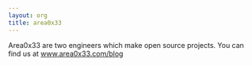 ```yaml
---
layout: org
title: area0x33
---
```

Area0x33 are two engineers which make open source projects. You can find us at www.area0x33.com/blog
